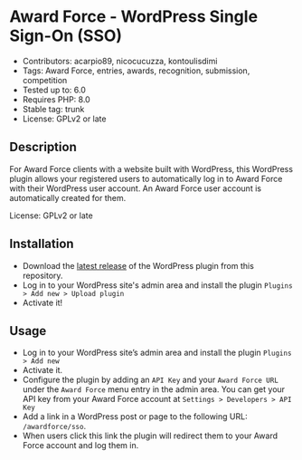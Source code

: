 # Award Force - WordPress Single Sign-On (SSO)
- Contributors: acarpio89, nicocucuzza, kontoulisdimi
- Tags: Award Force, entries, awards, recognition, submission, competition
- Tested up to: 6.0
- Requires PHP: 8.0
- Stable tag: trunk
- License: GPLv2 or late

## Description
For Award Force clients with a website built with WordPress, this WordPress plugin allows your registered users to automatically log in to Award Force with their WordPress user account. An Award Force user account is automatically created for them.

License: GPLv2 or late

## Installation

- Download the [latest release](https://github.com/tectonic/sso-awardforce/releases) of the WordPress plugin from this repository.
- Log in to your WordPress site's admin area and install the plugin `Plugins > Add new > Upload plugin`
- Activate it!

## Usage

- Log in to your WordPress site’s admin area and install the plugin `Plugins > Add new`
- Activate it.
- Configure the plugin by adding an `API Key` and your `Award Force URL` under the `Award Force` menu entry in the admin area. You can get your API key from your Award Force account at `Settings > Developers > API Key`
- Add a link in a WordPress post or page to the following URL: `/awardforce/sso`. 
- When users click this link the plugin will redirect them to your Award Force account and log them in.
